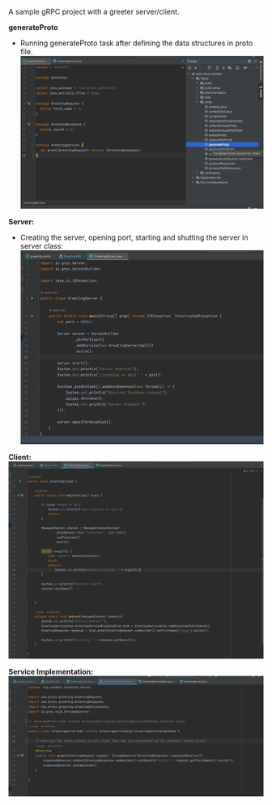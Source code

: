 A sample gRPC project with a greeter server/client.

**generateProto**
- Running generateProto task after defining the data structures in proto file.
![img.png](img.png)

**Server:**
- Creating the server, opening port, starting and shutting the server in server class:
![img_1.png](img_1.png)

**Client:**
![img_2.png](img_2.png)

**Service Implementation:**
![img_3.png](img_3.png)


